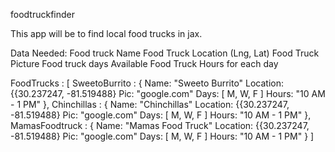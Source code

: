 foodtruckfinder

This app will be to find local food trucks in jax. 

Data Needed: 
Food truck Name
Food Truck Location (Lng, Lat)
Food Truck Picture
Food truck days Available 
Food Truck Hours for each day


FoodTrucks : [
    SweetoBurrito : {
        Name: "Sweeto Burrito"
        Location: {{30.237247, -81.519488}
        Pic: "google.com"
        Days: [ M, W, F ]
        Hours: "10 AM - 1 PM"
    },
    Chinchillas : {
        Name: "Chinchillas"
        Location: {{30.237247, -81.519488}
        Pic: "google.com"
        Days: [ M, W, F ]
        Hours: "10 AM - 1 PM"
    },
    MamasFoodtruck : {
        Name: "Mamas Food Truck"
        Location: {{30.237247, -81.519488}
        Pic: "google.com"
        Days: [ M, W, F ]
        Hours: "10 AM - 1 PM"
    }
]
